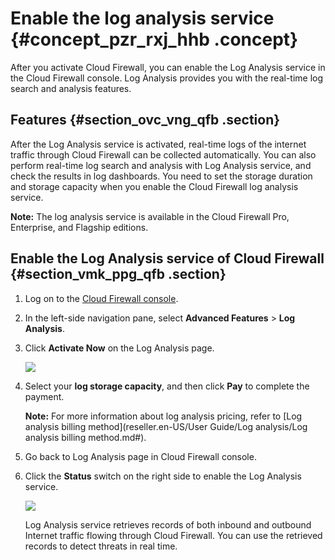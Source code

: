 # Enable the log analysis service {#concept_pzr_rxj_hhb .concept}

After you activate Cloud Firewall, you can enable the Log Analysis service in the Cloud Firewall console. Log Analysis provides you with the real-time log search and analysis features.

## Features {#section_ovc_vng_qfb .section}

After the Log Analysis service is activated, real-time logs of the internet traffic through Cloud Firewall can be collected automatically. You can also perform real-time log search and analysis with Log Analysis service, and check the results in log dashboards. You need to set the storage duration and storage capacity when you enable the Cloud Firewall log analysis service.

**Note:** The log analysis service is available in the Cloud Firewall Pro, Enterprise, and Flagship editions.

## Enable the Log Analysis service of Cloud Firewall {#section_vmk_ppg_qfb .section}

1.  Log on to the [Cloud Firewall console](https://partners-intl.console.aliyun.com/#/cfwnext).
2.  In the left-side navigation pane, select **Advanced Features** \> **Log Analysis**.
3.  Click **Activate Now** on the Log Analysis page.

    ![](http://static-aliyun-doc.oss-cn-hangzhou.aliyuncs.com/assets/img/154091/155834549547616_en-US.png)

4.  Select your **log storage capacity**, and then click **Pay** to complete the payment.

    **Note:** For more information about log analysis pricing, refer to [Log analysis billing method](reseller.en-US/User Guide/Log analysis/Log analysis billing method.md#).

5.  Go back to Log Analysis page in Cloud Firewall console.
6.  Click the **Status** switch on the right side to enable the Log Analysis service.

    ![](http://static-aliyun-doc.oss-cn-hangzhou.aliyuncs.com/assets/img/154091/155834549547617_en-US.png)

    Log Analysis service retrieves records of both inbound and outbound Internet traffic flowing through Cloud Firewall. You can use the retrieved records to detect threats in real time.


